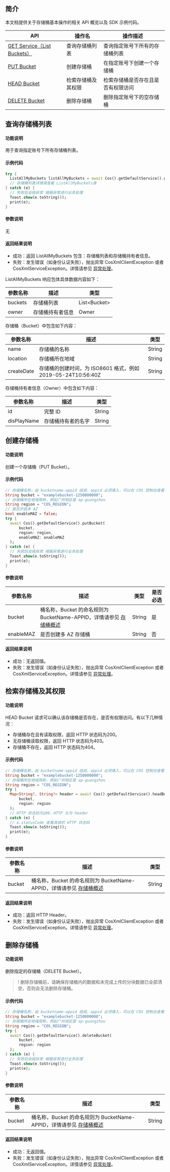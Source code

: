 ## 简介

本文档提供关于存储桶基本操作的相关 API 概览以及 SDK 示例代码。

| API                                                          | 操作名             | 操作描述                           |
| ------------------------------------------------------------ | ------------------ | ---------------------------------- |
| [GET Service（List Buckets）](https://cloud.tencent.com/document/product/436/8291) | 查询存储桶列表     | 查询指定账号下所有的存储桶列表     |
| [PUT Bucket](https://cloud.tencent.com/document/product/436/7738) | 创建存储桶         | 在指定账号下创建一个存储桶         |
| [HEAD Bucket](https://cloud.tencent.com/document/product/436/7735) | 检索存储桶及其权限 | 检索存储桶是否存在且是否有权限访问 |
| [DELETE Bucket](https://cloud.tencent.com/document/product/436/7732) | 删除存储桶         | 删除指定账号下的空存储桶           |

## 查询存储桶列表

#### 功能说明

用于查询指定账号下所有存储桶列表。

#### 示例代码

```dart
try {
  ListAllMyBuckets listAllMyBuckets = await Cos().getDefaultService().getService();
  // 存储桶列表详情请查看 ListAllMyBuckets类
} catch (e) {
  // 失败后会抛异常 根据异常进行业务处理
  Toast.show(e.toString());
  print(e);
}
```

#### 参数说明
无

#### 返回结果说明

- 成功：返回 ListAllMyBuckets 包含：存储桶列表和存储桶持有者信息。
- 失败：发生错误（如身份认证失败），抛出异常 CosXmlClientException 或者 CosXmlServiceException。详情请参见 [异常处理](https://cloud.tencent.com/document/product/436/86180)。

ListAllMyBuckets 响应包体具体数据内容如下：

| 参数名称   | 描述                                                         | 类型   |
| ---------- | ------------------------------------------------------------ | ------ |
| buckets | 存储桶列表 | List\<Bucket\> |
| owner | 存储桶持有者信息 | Owner |

存储桶（Bucket）中包含如下内容：

| 参数名称   | 描述                                                         | 类型   |
| ---------- | ------------------------------------------------------------ | ------ |
| name | 存储桶的名称 | String |
| location | 存储桶所在地域 | String |
| createDate | 存储桶的创建时间，为 ISO8601 格式，例如2019-05-24T10:56:40Z | String |

存储桶持有者信息（Owner）中包含如下内容：

| 参数名称   | 描述                                                         | 类型   |
| ---------- | ------------------------------------------------------------ | ------ |
| id | 完整 ID | String |
| disPlayName | 存储桶持有者的名字 | String |

## 创建存储桶

#### 功能说明

创建一个存储桶（PUT Bucket）。

#### 示例代码

```dart
// 存储桶名称，由 bucketname-appid 组成，appid 必须填入，可以在 COS 控制台查看存储桶名称。 https://console.cloud.tencent.com/cos5/bucket
String bucket = "examplebucket-1250000000";
// 存储桶所在地域简称，例如广州地区是 ap-guangzhou
String region = "COS_REGION";
// 是否开启多 AZ
bool enableMAZ = false;
try {
  await Cos().getDefaultService().putBucket(
      bucket, 
      region: region,
      enableMAZ: enableMAZ
  );
} catch (e) {
  // 失败后会抛异常 根据异常进行业务处理
  Toast.show(e.toString());
  print(e);
}
```

#### 参数说明

| 参数名称   | 描述                                                         | 类型   | 是否必选 |
| ---------- | ------------------------------------------------------------ | ------ | ------ |
| bucket | 桶名称，Bucket 的命名规则为 BucketName-APPID，详情请参见 [存储桶概述](https://cloud.tencent.com/document/product/436/13312) | String | 是 |
| enableMAZ | 是否创建多 AZ 存储桶 | String | 否 |

#### 返回结果说明

- 成功：无返回值。
- 失败：发生错误（如身份认证失败），抛出异常 CosXmlClientException 或者 CosXmlServiceException。详情请参见 [异常处理](https://cloud.tencent.com/document/product/436/86180)。

## 检索存储桶及其权限

#### 功能说明

HEAD Bucket 请求可以确认该存储桶是否存在，是否有权限访问。有以下几种情况：

- 存储桶存在且有读取权限，返回 HTTP 状态码为200。
- 无存储桶读取权限，返回 HTTP 状态码为403。
- 存储桶不存在，返回 HTTP 状态码为404。

#### 示例代码

```dart
// 存储桶名称，由 bucketname-appid 组成，appid 必须填入，可以在 COS 控制台查看存储桶名称。 https://console.cloud.tencent.com/cos5/bucket
String bucket = "examplebucket-1250000000";
// 存储桶所在地域简称，例如广州地区是 ap-guangzhou
String region = "COS_REGION";
try {
  Map<String?, String?> header = await Cos().getDefaultService().headBucket(
      bucket,
      region: region
  );
  // HTTP 状态码为200，HTTP 头为 header
} catch (e) {
  // e.statusCode 查看具体的 HTTP 状态码
  Toast.show(e.toString());
  print(e);
}
```

#### 参数说明

| 参数名称   | 描述                                                         | 类型   |
| ---------- | ------------------------------------------------------------ | ------ |
| bucket | 桶名称，Bucket 的命名规则为 BucketName-APPID，详情请参见 [存储桶概述](https://cloud.tencent.com/document/product/436/13312) | String |

#### 返回结果说明

- 成功：返回 HTTP Header。
- 失败：发生错误（如身份认证失败），抛出异常 CosXmlClientException 或者 CosXmlServiceException。详情请参见 [异常处理](https://cloud.tencent.com/document/product/436/86180)。

## 删除存储桶

#### 功能说明

删除指定的存储桶（DELETE Bucket）。

>! 删除存储桶前，请确保存储桶内的数据和未完成上传的分块数据已全部清空，否则会无法删除存储桶。

#### 示例代码

```dart
// 存储桶名称，由 bucketname-appid 组成，appid 必须填入，可以在 COS 控制台查看存储桶名称。 https://console.cloud.tencent.com/cos5/bucket
String bucket = "examplebucket-1250000000";
// 存储桶所在地域简称，例如广州地区是 ap-guangzhou
String region = "COS_REGION";
try {
  await Cos().getDefaultService().deleteBucket(
      bucket,
      region: region
  );
} catch (e) {
  // 失败后会抛异常 根据异常进行业务处理
  Toast.show(e.toString());
  print(e);
}
```

#### 参数说明
| 参数名称   | 描述                                                         | 类型   |
| ---------- | ------------------------------------------------------------ | ------ |
| bucket | 桶名称，Bucket 的命名规则为 BucketName-APPID，详情请参见 [存储桶概述](https://cloud.tencent.com/document/product/436/13312) | String |

#### 返回结果说明

- 成功：无返回值。
- 失败：发生错误（如身份认证失败），抛出异常 CosXmlClientException 或者 CosXmlServiceException。详情请参见 [异常处理](https://cloud.tencent.com/document/product/436/86180)。
